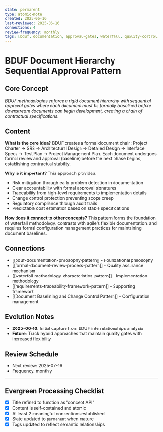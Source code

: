 ```yaml
---
state: permanent
type: atomic-note
created: 2025-06-16
last-reviewed: 2025-06-16
connections: 4
review-frequency: monthly
tags: [bduf, documentation, approval-gates, waterfall, quality-control]
---
```

# BDUF Document Hierarchy Sequential Approval Pattern

## Core Concept

*BDUF methodologies enforce a rigid document hierarchy with sequential approval gates where each document must be formally baselined before downstream documents can begin development, creating a chain of contractual specifications.*

## Content

**What is the core idea?**
BDUF creates a formal document chain: Project Charter → SRS → Architectural Design → Detailed Design → Interface Specs → Test Plan → Project Management Plan. Each document undergoes formal review and approval (baseline) before the next phase begins, establishing contractual stability.

**Why is it important?**
This approach provides:
- Risk mitigation through early problem detection in documentation
- Clear accountability with formal approval signatures
- Traceability from high-level requirements to implementation details
- Change control protection preventing scope creep
- Regulatory compliance through audit trails
- Predictable cost estimation based on stable specifications

**How does it connect to other concepts?**
This pattern forms the foundation of waterfall methodology, contrasts with agile's flexible documentation, and requires formal configuration management practices for maintaining document baselines.

## Connections

- [[bduf-documentation-philosophy-pattern]] - Foundational philosophy
- [[formal-document-review-process-pattern]] - Quality assurance mechanism
- [[waterfall-methodology-characteristics-pattern]] - Implementation methodology
- [[requirements-traceability-framework-pattern]] - Supporting framework
- [[Document Baselining and Change Control Pattern]] - Configuration management

## Evolution Notes

- **2025-06-16**: Initial capture from BDUF interrelationships analysis
- **Future**: Track hybrid approaches that maintain quality gates with increased flexibility

## Review Schedule

- Next review: 2025-07-16
- Frequency: monthly

---

## Evergreen Processing Checklist

- [x] Title refined to function as "concept API"
- [x] Content is self-contained and atomic
- [x] At least 2 meaningful connections established
- [x] State updated to `permanent` when mature
- [x] Tags updated to reflect semantic relationships